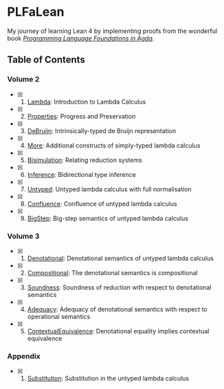 # PLFaLean

My journey of learning Lean 4 by implementing proofs from the wonderful book [_Programming Language Foundations in Agda_](https://plfa.github.io).

## Table of Contents

### Volume 2

- [x] 1. [Lambda](Plfl/Lambda.lean): Introduction to Lambda Calculus
- [x] 2. [Properties](Plfl/Lambda/Properties.lean): Progress and Preservation
- [x] 3. [DeBruijn](Plfl/DeBruijn.lean): Intrinsically-typed de Bruijn representation
- [x] 4. [More](Plfl/More.lean): Additional constructs of simply-typed lambda calculus
- [x] 5. [Bisimulation](Plfl/More/Bisimulation.lean): Relating reduction systems
- [x] 6. [Inference](Plfl/More/Inference.lean): Bidirectional type inference
- [x] 7. [Untyped](Plfl/Untyped.lean): Untyped lambda calculus with full normalisation
- [x] 8. [Confluence](Plfl/Untyped/Confluence.lean): Confluence of untyped lambda calculus
- [x] 9. [BigStep](Plfl/Untyped/BigStep.lean): Big-step semantics of untyped lambda calculus

### Volume 3

- [x] 1. [Denotational](Plfl/Untyped/Denotational.lean): Denotational semantics of untyped lambda calculus
- [x] 2. [Compositional](Plfl/Untyped/Denotational/Compositional.lean): The denotational semantics is compositional
- [x] 3. [Soundness](Plfl/Untyped/Denotational/Soundness.lean): Soundness of reduction with respect to denotational semantics
- [x] 4. [Adequacy](Plfl/Untyped/Denotational/Adequacy.lean): Adequacy of denotational semantics with respect to operational semantics
- [x] 5. [ContextualEquivalence](Plfl/Untyped/Denotational/ContextualEquivalence.lean): Denotational equality implies contextual equivalence

### Appendix

- [x] 1. [Substitution](Plfl/Untyped/Substitution.lean): Substitution in the untyped lambda calculus
